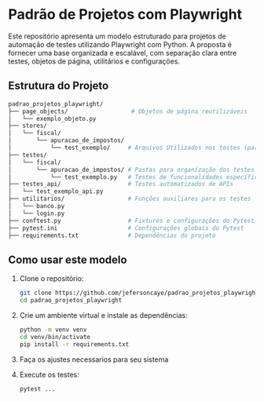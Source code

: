 # Padrão de Projetos com Playwright

Este repositório apresenta um modelo estruturado para projetos de automação de testes utilizando Playwright com Python. A proposta é fornecer uma base organizada e escalável, com separação clara entre testes, objetos de página, utilitários e configurações.

## Estrutura do Projeto

```bash
padrao_projetos_playwright/
├── page_objects/                  # Objetos de página reutilizáveis
│   └── exemplo_objeto.py
├── stores/
│   └── fiscal/
│       └── apuracao_de_impostos/
│           └── test_exemplo/     # Arquivos Utilizados nos testes (para importação ou validações)
├── testes/
│   └── fiscal/
│       └── apuracao_de_impostos/ # Pastas para organização dos testes conforme sistemas
│           └── test_exemplo.py   # Testes de funcionalidades específicas
├── testes_api/                   # Testes automatizados de APIs
│   └── test_exemplo_api.py
├── utilitarios/                  # Funções auxiliares para os testes
│   └── banco.py
│   └── login.py
├── conftest.py                   # Fixtures e configurações do Pytest
├── pytest.ini                    # Configurações globais do Pytest
├── requirements.txt              # Dependências do projeto
```

## Como usar este modelo

1. Clone o repositório:

   ```bash
   git clone https://github.com/jefersoncaye/padrao_projetos_playwright.git
   cd padrao_projetos_playwright
   ```
2. Crie um ambiente virtual e instale as dependências:
   ```bash
   python -m venv venv
   cd venv/bin/activate 
   pip install -r requirements.txt
   ```
3. Faça os ajustes necessarios para seu sistema
4. Execute os testes:
   ```bash
   pytest ...
   ```
